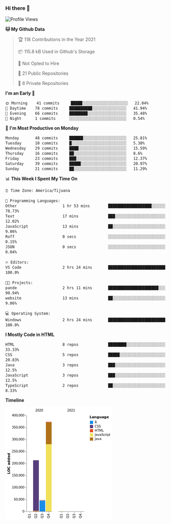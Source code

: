 ### Hi there 👋

<!--START_SECTION:waka-->
![Profile Views](http://img.shields.io/badge/Profile%20Views-16-blue)

**🐱 My Github Data** 

> 🏆 118 Contributions in the Year 2021
 > 
> 📦 115.8 kB Used in Github's Storage 
 > 
> 🚫 Not Opted to Hire
 > 
> 📜 21 Public Repositories 
 > 
> 🔑 8 Private Repositories  
 > 
**I'm an Early 🐤** 

```text
🌞 Morning    41 commits     █████░░░░░░░░░░░░░░░░░░░░   22.04% 
🌆 Daytime    78 commits     ██████████░░░░░░░░░░░░░░░   41.94% 
🌃 Evening    66 commits     ████████░░░░░░░░░░░░░░░░░   35.48% 
🌙 Night      1 commits      ░░░░░░░░░░░░░░░░░░░░░░░░░   0.54%

```
📅 **I'm Most Productive on Monday** 

```text
Monday       48 commits     ██████░░░░░░░░░░░░░░░░░░░   25.81% 
Tuesday      10 commits     █░░░░░░░░░░░░░░░░░░░░░░░░   5.38% 
Wednesday    29 commits     ████░░░░░░░░░░░░░░░░░░░░░   15.59% 
Thursday     16 commits     ██░░░░░░░░░░░░░░░░░░░░░░░   8.6% 
Friday       23 commits     ███░░░░░░░░░░░░░░░░░░░░░░   12.37% 
Saturday     39 commits     █████░░░░░░░░░░░░░░░░░░░░   20.97% 
Sunday       21 commits     ██░░░░░░░░░░░░░░░░░░░░░░░   11.29%

```


📊 **This Week I Spent My Time On** 

```text
⌚︎ Time Zone: America/Tijuana

💬 Programming Languages: 
Other                    1 hr 53 mins        ███████████████████░░░░░░   78.73% 
Text                     17 mins             ███░░░░░░░░░░░░░░░░░░░░░░   12.02% 
JavaScript               13 mins             ██░░░░░░░░░░░░░░░░░░░░░░░   9.06% 
Roff                     0 secs              ░░░░░░░░░░░░░░░░░░░░░░░░░   0.15% 
JSON                     0 secs              ░░░░░░░░░░░░░░░░░░░░░░░░░   0.04%

🔥 Editors: 
VS Code                  2 hrs 24 mins       █████████████████████████   100.0%

🐱‍💻 Projects: 
pande                    2 hrs 11 mins       ██████████████████████░░░   90.94% 
website                  13 mins             ██░░░░░░░░░░░░░░░░░░░░░░░   9.06%

💻 Operating System: 
Windows                  2 hrs 24 mins       █████████████████████████   100.0%

```

**I Mostly Code in HTML** 

```text
HTML                     8 repos             ████████░░░░░░░░░░░░░░░░░   33.33% 
CSS                      5 repos             █████░░░░░░░░░░░░░░░░░░░░   20.83% 
Java                     3 repos             ███░░░░░░░░░░░░░░░░░░░░░░   12.5% 
JavaScript               3 repos             ███░░░░░░░░░░░░░░░░░░░░░░   12.5% 
TypeScript               2 repos             ██░░░░░░░░░░░░░░░░░░░░░░░   8.33%

```


**Timeline**

![Chart not found](https://raw.githubusercontent.com/Aarushi-Pandey/Aarushi-Pandey/main/charts/bar_graph.png) 


<!--END_SECTION:waka-->
